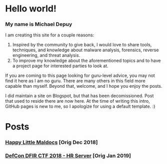 # Hello world!
### My name is Michael Depuy
I am creating this site for a couple reasons:

1. Inspired by the community to give back, I would love to share tools, techniques, and knowledge about malware analysis, forensics, reverse engineering, and threat analysis. 
2. To improve my knowledge about the aforementioned topics and to have a project page for interested parties to look at.

If you are coming to this page looking for guru-level advice, you may not find it here as I am no guru. There are many others in this field more capable than myself. Beyond that, welcome, and I hope you enjoy the posts.

I did maintain a site on Blogspot, but that has been decomissioned. Post that used to reside there are now here. At the time of writing this intro, GitHub pages is new to me, so I apologize for using a default template. :)

# Posts
### [Happy Little Maldocs](/posts/happy_maldocs.md) [Orig Dec 2018]
### [DefCon DFIR CTF 2018 - HR Server](/posts/defcon_ctf_hr_server.md) [Orig Jan 2019]
